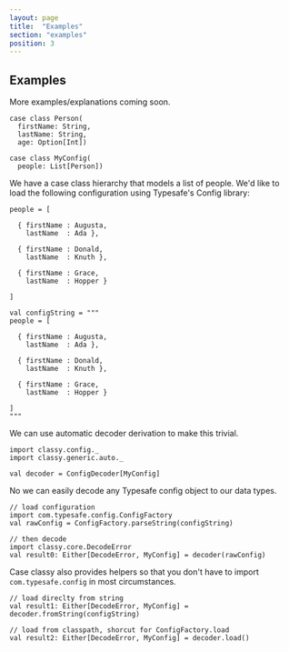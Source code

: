 ```yaml
---
layout: page
title:  "Examples"
section: "examples"
position: 3
---
```


## Examples

More examples/explanations coming soon.

```tut:silent
case class Person(
  firstName: String,
  lastName: String,
  age: Option[Int])

case class MyConfig(
  people: List[Person])
```

We have a case class hierarchy that models a list of people. We'd like
to load the following configuration using Typesafe's Config library:

```
people = [

  { firstName : Augusta,
    lastName  : Ada },

  { firstName : Donald,
    lastName  : Knuth },

  { firstName : Grace,
    lastName  : Hopper }

]
```
```tut:invisible
val configString = """
people = [

  { firstName : Augusta,
    lastName  : Ada },

  { firstName : Donald,
    lastName  : Knuth },

  { firstName : Grace,
    lastName  : Hopper }

]
"""
```

We can use automatic decoder derivation to make this trivial.

```tut:silent
import classy.config._
import classy.generic.auto._

val decoder = ConfigDecoder[MyConfig]
```

No we can easily decode any Typesafe config object to our data types.

```tut:silent
// load configuration
import com.typesafe.config.ConfigFactory
val rawConfig = ConfigFactory.parseString(configString)

// then decode
import classy.core.DecodeError
val result0: Either[DecodeError, MyConfig] = decoder(rawConfig)
```

Case classy also provides helpers so that you don't have to import
`com.typesafe.config` in most circumstances.

```tut:silent
// load direclty from string
val result1: Either[DecodeError, MyConfig] = decoder.fromString(configString)

// load from classpath, shorcut for ConfigFactory.load
val result2: Either[DecodeError, MyConfig] = decoder.load()
```
